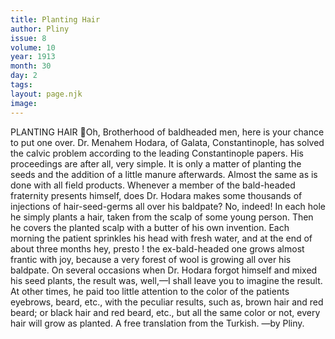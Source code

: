 ```yaml
---
title: Planting Hair
author: Pliny
issue: 8
volume: 10
year: 1913
month: 30
day: 2
tags:
layout: page.njk
image:
---
```

PLANTING HAIR Oh, Brotherhood of baldheaded men, here is your chance to put one over. Dr. Menahem Hodara, of Galata, Constantinople, has solved the calvic problem according to the leading Constantinople papers. His proceedings are after all, very simple. It is only a matter of planting the seeds and the addition of a little manure afterwards. Almost the same as is done with all field products. Whenever a member of the bald-headed fraternity presents himself, does Dr. Hodara makes some thousands of injections of hair-seed-germs all over his baldpate? No, indeed! In each hole he simply plants a hair, taken from the scalp of some young person. Then he covers the planted scalp with a butter of his own invention. Each morning the patient sprinkles his head with fresh water, and at the end of about three months hey, presto ! the ex-bald-headed one grows almost frantic with joy, because a very forest of wool is growing all over his baldpate. On several occasions when Dr. Hodara forgot himself and mixed his seed plants, the result was, well,—I shall leave you to imagine the result. At other times, he paid too little attention to the color of the patients eyebrows, beard, etc., with the peculiar results, such as, brown hair and red beard; or black hair and red beard, etc., but all the same color or not, every hair will grow as planted. A free translation from the Turkish. —by Pliny.
